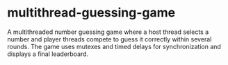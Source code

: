# multithread-guessing-game
A multithreaded number guessing game where a host thread selects a number and player threads compete to guess it correctly within several rounds. The game uses mutexes and timed delays for synchronization and displays a final leaderboard.
